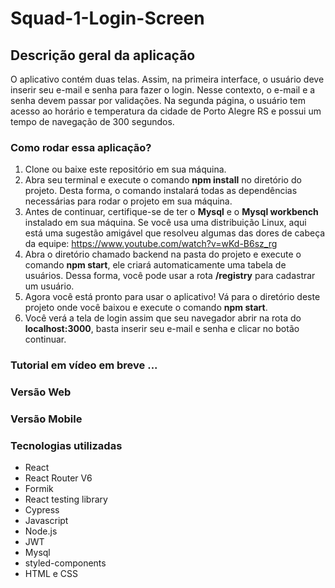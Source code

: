 # Squad-1-Login-Screen

## Descrição geral da aplicação

O aplicativo contém duas telas. Assim, na primeira interface, o usuário deve inserir seu e-mail e senha para fazer o login. Nesse contexto, o e-mail e a senha devem passar por validações. Na segunda página, o usuário tem acesso ao horário e temperatura da cidade de Porto Alegre RS e possui um tempo de navegação de 300 segundos.

### Como rodar essa aplicação?

1. Clone ou baixe este repositório em sua máquina.
2. Abra seu terminal e execute o comando **npm install** no diretório do projeto. Desta forma, o comando instalará todas as dependências necessárias para rodar o projeto em sua máquina.
3. Antes de continuar, certifique-se de ter o **Mysql** e o **Mysql workbench** instalado em sua máquina. Se você usa uma distribuição Linux, aqui está uma sugestão amigável que resolveu algumas das dores de cabeça da equipe: https://www.youtube.com/watch?v=wKd-B6sz_rg 
4. Abra o diretório chamado backend na pasta do projeto e execute o comando **npm start**, ele criará automaticamente uma tabela de usuários. Dessa forma, você pode usar a rota **/registry** para cadastrar um usuário.
5. Agora você está pronto para usar o aplicativo! Vá para o diretório deste projeto onde você baixou e execute o comando **npm start**.
6. Você verá a tela de login assim que seu navegador abrir na rota do **localhost:3000**, basta inserir seu e-mail e senha e clicar no botão continuar. 

### Tutorial em vídeo em breve ... 

### Versão Web

### Versão Mobile

### Tecnologias utilizadas 

- React
- React Router V6
- Formik
- React testing library
- Cypress
- Javascript
- Node.js
- JWT
- Mysql
- styled-components
- HTML e CSS

